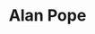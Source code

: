 ---
avatar: /images/people/popey.jpg
avatar_small: /images/people/popey_small.jpg
bio: Snap Advocate at Canonical working on Ubuntu, co-host of User Error and Ubuntu
  Podcast, father, husband, cat lover & a geek through and through.
homepage: https://popey.com
instagram: null
linkedin: null
title: Alan Pope
twitter: https://x.com/popey
type: guest
username: popey
youtube: null
---